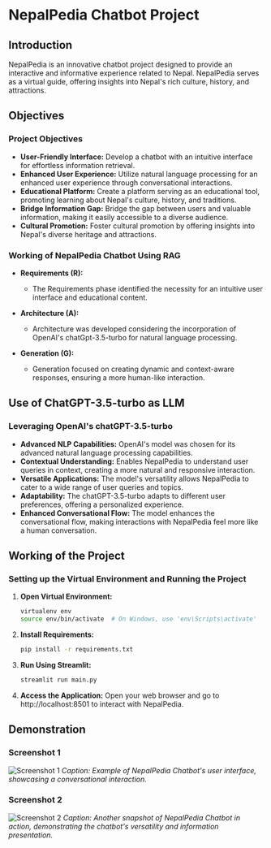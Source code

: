 
# NepalPedia Chatbot Project

## Introduction
NepalPedia is an innovative chatbot project designed to provide an interactive and informative experience related to Nepal. NepalPedia serves as a virtual guide, offering insights into Nepal's rich culture, history, and attractions.

## Objectives
### Project Objectives
- **User-Friendly Interface:** Develop a chatbot with an intuitive interface for effortless information retrieval.
- **Enhanced User Experience:** Utilize natural language processing for an enhanced user experience through conversational interactions.
- **Educational Platform:** Create a platform serving as an educational tool, promoting learning about Nepal's culture, history, and traditions.
- **Bridge Information Gap:** Bridge the gap between users and valuable information, making it easily accessible to a diverse audience.
- **Cultural Promotion:** Foster cultural promotion by offering insights into Nepal's diverse heritage and attractions.

### Working of NepalPedia Chatbot Using RAG

- **Requirements (R):**
  - The Requirements phase identified the necessity for an intuitive user interface and educational content.

- **Architecture (A):**
  - Architecture was developed considering the incorporation of OpenAI's chatGpt-3.5-turbo for natural language processing.

- **Generation (G):**
  - Generation focused on creating dynamic and context-aware responses, ensuring a more human-like interaction.

## Use of ChatGPT-3.5-turbo as LLM
### Leveraging OpenAI's chatGPT-3.5-turbo
- **Advanced NLP Capabilities:** OpenAI's model was chosen for its advanced natural language processing capabilities.
- **Contextual Understanding:** Enables NepalPedia to understand user queries in context, creating a more natural and responsive interaction.
- **Versatile Applications:** The model's versatility allows NepalPedia to cater to a wide range of user queries and topics.
- **Adaptability:** The chatGPT-3.5-turbo adapts to different user preferences, offering a personalized experience.
- **Enhanced Conversational Flow:** The model enhances the conversational flow, making interactions with NepalPedia feel more like a human conversation.

## Working of the Project
### Setting up the Virtual Environment and Running the Project
1. **Open Virtual Environment:**
   ```bash
   virtualenv env
   source env/bin/activate  # On Windows, use 'env\Scripts\activate'

2. **Install Requirements:**
   ```bash
   pip install -r requirements.txt

3. **Run Using Streamlit:**
   ```bash
   streamlit run main.py

3. **Access the Application:**
Open your web browser and go to http://localhost:8501 to interact with NepalPedia.

## Demonstration

### Screenshot 1
![Screenshot 1](screenshot/screenshot1.png)
*Caption: Example of NepalPedia Chatbot's user interface, showcasing a conversational interaction.*

### Screenshot 2
![Screenshot 2](screenshot/screenshot2.png)
*Caption: Another snapshot of NepalPedia Chatbot in action, demonstrating the chatbot's versatility and information presentation.*
